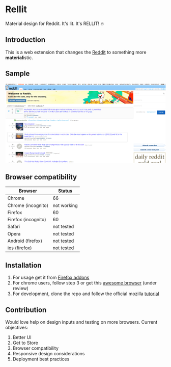 # Rellit
Material design for Reddit. It's lit. It's RELLIT! 🔥

## Introduction

This is a web extension that changes the [Reddit](https://old.reddit.com) to something more **material**istic. 

## Sample 

![screenshot](https://github.com/Abhishek8394/rellit/blob/master/samples/v0.2_shot1.png)

## Browser compatibility

|Browser                 |   Status          |
|------------------------|-------------------|
|Chrome                  |   66              |
|Chrome (incognito)      |   not working     |
|Firefox                 |   60              |
|Firefox (incognito)     |   60              |
|Safari                  |   not tested      | 
|Opera                   |   not tested      |
|Android (firefox)       |   not tested      |
|ios (firefox)           |   not tested      |

## Installation

1. For usage get it from [Firefox addons](https://addons.mozilla.org/en-US/firefox/addon/rellit/)
2. For chrome users, follow step 3 or get this [awesome browser](https://www.mozilla.org/en-US/firefox/new/) (under review)
3. For development, clone the repo and follow the official mozilla [tutorial](https://developer.mozilla.org/en-US/Add-ons/WebExtensions/Your_first_WebExtension#Trying_it_out)

## Contribution 

Would love help on design inputs and testing on more browsers. Current objectives:

1. Better UI
2. Get to Store
3. Browser compatibility
4. Responsive design considerations
5. Deployment best practices
